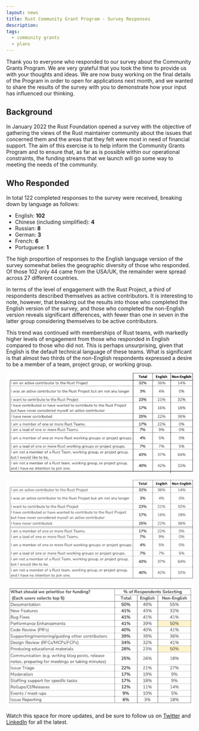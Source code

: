 ```yaml
---
layout: news
title: Rust Community Grant Program - Survey Responses
description: 
tags:
  - community grants
  - plans
---
```


Thank you to everyone who responded to our survey about the Community Grants Program. We are very grateful that you took the time to provide us with your thoughts and ideas. We are now busy working on the final details of the Program in order to open for applications next month, and we wanted to share the results of the survey with you to demonstrate how your input has influenced our thinking.

## Background

In January 2022 the Rust Foundation opened a survey with the objective of gathering the views of the Rust maintainer community about the issues that concerned them and the areas that they felt were most in need of financial support. The aim of this exercise is to help inform the Community Grants Program and to ensure that, as far as is possible within our operational constraints, the funding streams that we launch will go some way to meeting the needs of the community.

## Who Responded

In total 122 completed responses to the survey were received, breaking down by language as follows:

- English: **102**
- Chinese (including simplified): **4**
- Russian: **8**
- German: **3**
- French: **6**
- Portuguese: **1**

The high proportion of responses to the English language version of the survey somewhat belies the geographic diversity of those who responded.  Of those 102 only 44 came from the USA/UK, the remainder were spread across 27 different countries.

In terms of the level of engagement with the Rust Project, a third of respondents described themselves as active contributors. It is interesting to note, however, that breaking out the results into those who completed the English version of the survey, and those who completed the non-English version reveals significant differences, with fewer than one in seven in the latter group considering themselves to be active contributors.  

This trend was continued with memberships of Rust teams, with markedly higher levels of engagement from those who responded in English compared to those who did not.  This is perhaps unsurprising, given that English is the default technical language of these teams. What is significant is that almost two thirds of the non-English respondents expressed a desire to be a member of a team, project group, or working group. 

![Breakdown of respondents by self-description](/img/news/2022-03-17-community-grants-program-survey-responses/respondents.png)

![What funding priorities the respondents selected](/img/news/2022-03-17-community-grants-program-survey-responses/funding-priorities.png)

![How respondents said things should be funded](/img/news/2022-03-17-community-grants-program-survey-responses/funding-methods.png)



Watch this space for more updates, and be sure to follow us on [Twitter](https://twitter.com/rust_foundation) and [LinkedIn](https://www.linkedin.com/company/rust-foundation/) for all the latest.
